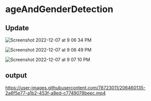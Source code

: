 # ageAndGenderDetection
## Update

![Screenshot 2022-12-07 at 9 06 34 PM](https://user-images.githubusercontent.com/78723011/206458644-a132ee25-efa5-4ccb-be35-a5331e79da40.png)

![Screenshot 2022-12-07 at 9 06 49 PM](https://user-images.githubusercontent.com/78723011/206458808-f25fb534-f5db-4e53-9239-dfe26b8650cb.png)

![Screenshot 2022-12-07 at 9 07 10 PM](https://user-images.githubusercontent.com/78723011/206458944-2469ec4c-4625-433f-8ed2-a9f27e3906c0.png)

## output

https://user-images.githubusercontent.com/78723011/206460135-2a6f5e77-a1b2-453f-a8ed-c7749078beec.mp4
